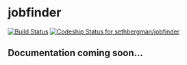 # jobfinder

[![Build Status](https://drone.io/github.com/sethbergman/jobfinder/status.png)](https://drone.io/github.com/sethbergman/jobfinder/latest)
[ ![Codeship Status for sethbergman/jobfinder](https://codeship.com/projects/8134df70-e5bf-0133-ab70-060b11b22fb9/status?branch=master)](https://codeship.com/projects/146676)

## Documentation coming soon...
